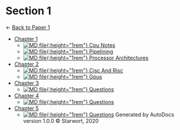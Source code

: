 # Section 1

← [Back to Paper 1](..)

- [Chapter 1](chapter_1/index.html)
  - [![MD file](https://img.icons8.com/windows/512/4a90e2/regular-document.png){:height="1rem"} Cpu Notes](chapter_1/cpu_notes.html)
  - [![MD file](https://img.icons8.com/windows/512/4a90e2/regular-document.png){:height="1rem"} Pipelining](chapter_1/pipelining.html)
  - [![MD file](https://img.icons8.com/windows/512/4a90e2/regular-document.png){:height="1rem"} Processor Architectures](chapter_1/processor_architectures.html)
- [Chapter 2](chapter_2/index.html)
  - [![MD file](https://img.icons8.com/windows/512/4a90e2/regular-document.png){:height="1rem"} Cisc And Risc](chapter_2/cisc_and_risc.html)
  - [![MD file](https://img.icons8.com/windows/512/4a90e2/regular-document.png){:height="1rem"} Gpus](chapter_2/gpus.html)
- [Chapter 3](chapter_3/index.html)
  - [![MD file](https://img.icons8.com/windows/512/4a90e2/regular-document.png){:height="1rem"} Questions](chapter_3/questions.html)
- [Chapter 4](chapter_4/index.html)
  - [![MD file](https://img.icons8.com/windows/512/4a90e2/regular-document.png){:height="1rem"} Questions](chapter_4/questions.html)
- [Chapter 5](chapter_5/index.html)
  - [![MD file](https://img.icons8.com/windows/512/4a90e2/regular-document.png){:height="1rem"} Questions](chapter_5/questions.html)
Generated by AutoDocs version 1.0.0 © Starwort, 2020
